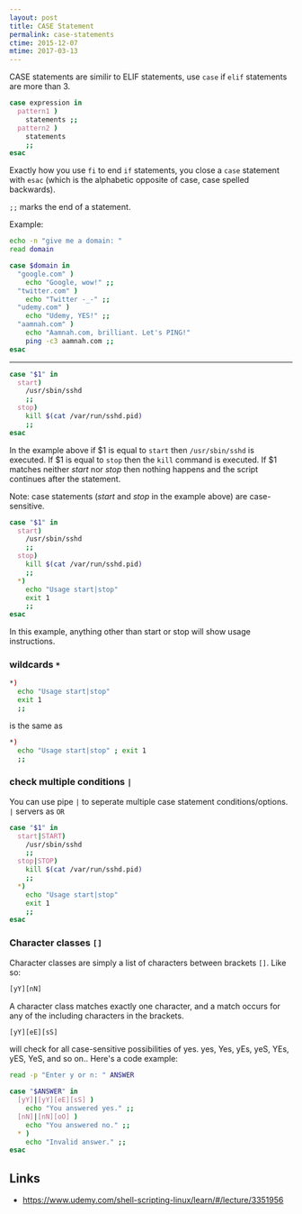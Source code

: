 ```yaml
---
layout: post
title: CASE Statement
permalink: case-statements
ctime: 2015-12-07
mtime: 2017-03-13
---
```


CASE statements are similir to ELIF statements, use `case` if `elif` statements are more than 3.

```bash
case expression in
  pattern1 )
    statements ;;
  pattern2 ) 
    statements 
    ;;
esac
```

Exactly how you use `fi` to end `if` statements, you close a `case` statement with `esac` (which is the alphabetic opposite of case, case spelled backwards). 

`;;` marks the end of a statement.

Example:

```bash
echo -n "give me a domain: "
read domain

case $domain in
  "google.com" )
    echo "Google, wow!" ;;
  "twitter.com" )
    echo "Twitter -_-" ;;
  "udemy.com" ) 
    echo "Udemy, YES!" ;;
  "aamnah.com" )
    echo "Aamnah.com, brilliant. Let's PING!"
    ping -c3 aamnah.com ;;
esac
```

---

```bash
case "$1" in
  start) 
    /usr/sbin/sshd
    ;;
  stop)
    kill $(cat /var/run/sshd.pid)
    ;;
esac
```

In the example above if $1 is equal to `start` then `/usr/sbin/sshd` is executed. If $1 is equal to `stop` then the `kill` command is executed. If $1 matches neither _start_ nor _stop_ then nothing happens and the script continues after the statement.

Note: case statements (_start_ and _stop_ in the example above) are case-sensitive.

```bash
case "$1" in
  start) 
    /usr/sbin/sshd
    ;;
  stop)
    kill $(cat /var/run/sshd.pid)
    ;;
  *)
    echo "Usage start|stop" 
    exit 1
    ;;
esac
```

In this example, anything other than start or stop will show usage instructions.

### wildcards `*`

```bash
*)
  echo "Usage start|stop" 
  exit 1
  ;;
```

is the same as

```bash
*)
  echo "Usage start|stop" ; exit 1
  ;;
```

### check multiple conditions `|`
You can use pipe `|` to seperate multiple case statement conditions/options. `|` servers as `OR`

```bash
case "$1" in
  start|START) 
    /usr/sbin/sshd
    ;;
  stop|STOP)
    kill $(cat /var/run/sshd.pid)
    ;;
  *)
    echo "Usage start|stop" 
    exit 1
    ;;
esac
```

### Character classes `[]`
Character classes are simply a list of characters between brackets `[]`. Like so:

```bash
[yY][nN]
```

A character class matches exactly one character, and a match occurs for any of the including characters in the brackets.

```bash
[yY][eE][sS]
```

will check for all case-sensitive possibilities of yes. yes, Yes, yEs, yeS, YEs, yES, YeS, and so on.. Here's a code example:

```bash
read -p "Enter y or n: " ANSWER

case "$ANSWER" in
  [yY]|[yY][eE][sS] )
    echo "You answered yes." ;;
  [nN]|[nN][oO] )
    echo "You answered no." ;;
  * )
    echo "Invalid answer." ;;
esac
```

Links
---
- https://www.udemy.com/shell-scripting-linux/learn/#/lecture/3351956